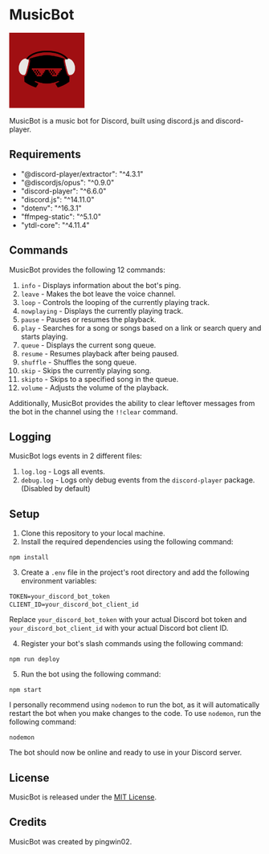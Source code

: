# MusicBot

<img src="img/bot_logo.png" width="150" height="150">

MusicBot is a music bot for Discord, built using discord.js and discord-player.

## Requirements

- "@discord-player/extractor": "^4.3.1"
- "@discordjs/opus": "^0.9.0"
- "discord-player": "^6.6.0"
- "discord.js": "^14.11.0"
- "dotenv": "^16.3.1"
- "ffmpeg-static": "^5.1.0"
- "ytdl-core": "^4.11.4"

## Commands

MusicBot provides the following 12 commands:

1. `info` - Displays information about the bot's ping.
2. `leave` - Makes the bot leave the voice channel.
3. `loop` - Controls the looping of the currently playing track.
4. `nowplaying` - Displays the currently playing track.
5. `pause` - Pauses or resumes the playback.
6. `play` - Searches for a song or songs based on a link or search query and starts playing.
7. `queue` - Displays the current song queue.
8. `resume` - Resumes playback after being paused.
9. `shuffle` - Shuffles the song queue.
10. `skip` - Skips the currently playing song.
11. `skipto` - Skips to a specified song in the queue.
12. `volume` - Adjusts the volume of the playback.

Additionally, MusicBot provides the ability to clear leftover messages from the bot in the channel using the `!!clear` command.

## Logging

MusicBot logs events in 2 different files:

1. `log.log` - Logs all events.
2. `debug.log` - Logs only debug events from the `discord-player` package. (Disabled by default)

## Setup

1. Clone this repository to your local machine.
2. Install the required dependencies using the following command:

```
npm install
```

3. Create a `.env` file in the project's root directory and add the following environment variables:

```
TOKEN=your_discord_bot_token
CLIENT_ID=your_discord_bot_client_id
```

Replace `your_discord_bot_token` with your actual Discord bot token and `your_discord_bot_client_id` with your actual Discord bot client ID.

4. Register your bot's slash commands using the following command:

```
npm run deploy
```

5. Run the bot using the following command:

```
npm start
```

I personally recommend using `nodemon` to run the bot, as it will automatically restart the bot when you make changes to the code. To use `nodemon`, run the following command:

```
nodemon
```

The bot should now be online and ready to use in your Discord server.

## License

MusicBot is released under the [MIT License](LICENSE.txt).

## Credits

MusicBot was created by pingwin02.

